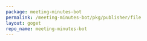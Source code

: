 ```yaml
---
package: meeting-minutes-bot
permalink: /meeting-minutes-bot/pkg/publisher/file
layout: goget
repo_name: meeting-minutes-bot
---
```

